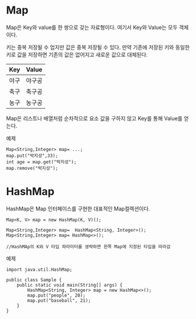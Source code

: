 # Map
Map은 Key와 value를 한 쌍으로 갖는 자료형이다. 여기서 Key와 Value는 모두 객체이다.

키는 중복 저장될 수 업지만 값은 중복 저장될 수 있다. 만약 기존에 저장된 키와 동일한 키로 값을 저장하면 기존의 값은 없어지고 새로운 값으로 대체된다. 

|Key|Value|
|------|---|
|야구|야구공|
|축구|축구공|
|농구|농구공|

Map은 리스트나 배열처럼 순차적으로 요소 값을 구하지 않고 Key를 통해 Value를 얻는다.

예제
```
Map<String,Integer> map= ...;
map.put("박지성",33);
int age = map.get("박지성");
map.remove("박지성");
```

# HashMap
HashMap은 Map 인터페이스를 구현한 대표적인 Map컬렉션이다.

```
Map<K, V> map = new HashMap(K, V)();
```

```
Map<String,Integer> map=  HashMap<String, Integer>();
Map<String,Integer> map= HashMap<>();

//HashMAp의 K와 V 타입 파라미터를 생략하면 왼쪽 Map에 지정된 타입을 따라감
```
예제
```
import java.util.HashMap;

public class Sample {
    public static void main(String[] args) {
        HashMap<String, Integer> map = new HashMap<>();
        map.put("people", 20);
        map.put("baseball", 21);
    }
}
```